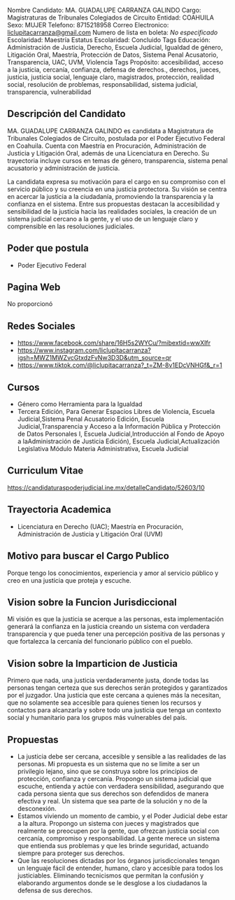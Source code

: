 Nombre Candidato: MA. GUADALUPE CARRANZA GALINDO
Cargo: Magistraturas de Tribunales Colegiados de Circuito
Entidad: COAHUILA
Sexo: MUJER
Telefono: 8715218958
Correo Electronico: liclupitacarranza@gmail.com
Numero de lista en boleta: *No especificado*
Escolaridad: Maestría
Estatus Escolaridad: Concluido
Tags Educación: Administración de Justicia, Derecho, Escuela Judicial, Igualdad de género, Litigación Oral, Maestría, Protección de Datos, Sistema Penal Acusatorio, Transparencia, UAC, UVM, Violencia
Tags Propósito: accesibilidad, acceso a la justicia, cercanía, confianza, defensa de derechos., derechos, jueces, justicia, justicia social, lenguaje claro, magistrados, protección, realidad social, resolución de problemas, responsabilidad, sistema judicial, transparencia, vulnerabilidad


## Descripción del Candidato 

MA. GUADALUPE CARRANZA GALINDO es candidata a Magistratura de Tribunales Colegiados de Circuito, postulada por el Poder Ejecutivo Federal en Coahuila. Cuenta con Maestría en Procuración, Administración de Justicia y Litigación Oral, además de una Licenciatura en Derecho. Su trayectoria incluye cursos en temas de género, transparencia, sistema penal acusatorio y administración de justicia.

La candidata expresa su motivación para el cargo en su compromiso con el servicio público y su creencia en una justicia protectora. Su visión se centra en acercar la justicia a la ciudadanía, promoviendo la transparencia y la confianza en el sistema. Entre sus propuestas destacan la accesibilidad y sensibilidad de la justicia hacia las realidades sociales, la creación de un sistema judicial cercano a la gente, y el uso de un lenguaje claro y comprensible en las resoluciones judiciales.


## Poder que postula

- Poder Ejecutivo Federal


## Pagina Web

No proporcionó


## Redes Sociales

- https://www.facebook.com/share/16H5s2WYCu/?mibextid=wwXIfr
- https://www.instagram.com/liclupitacarranza?igsh=MWZ1MWZvcGtxdzFvNw3D3D&utm_source=qr
- https://www.tiktok.com/@liclupitacarranza?_t=ZM-8v1EDcVNHGf&_r=1


## Cursos

- Género como Herramienta para la Igualdad
- Tercera Edición, Para Generar Espacios Libres de Violencia, Escuela Judicial,Sistema Penal Acusatorio  Edición, Escuela Judicial,Transparencia y Acceso a la Información Pública y Protección de Datos Personales   I, Escuela Judicial,Introducción al Fondo de Apoyo a laAdministración de Justicia  Edición), Escuela Judicial,Actualización Legislativa Módulo Materia Administrativa, Escuela Judicial


## Curriculum Vitae

https://candidaturaspoderjudicial.ine.mx/detalleCandidato/52603/10


## Trayectoria Academica

- Licenciatura en Derecho (UAC); Maestría en Procuración, Administración de Justicia y Litigación Oral (UVM)


## Motivo para buscar el Cargo Publico

Porque tengo los conocimientos, experiencia y amor al servicio público y creo en una justicia que proteja y escuche.


## Vision sobre la Funcion Jurisdiccional

Mi visión es que la justicia se acerque a las personas, esta implementación generará la confianza en la justicia creando un sistema con verdadera transparencia y que pueda tener una percepción positiva de las personas y que fortalezca la cercanía del funcionario público con el pueblo.


## Vision sobre la Imparticion de Justicia

Primero que nada, una justicia verdaderamente justa, donde todas las personas tengan certeza que sus derechos serán protegidos y garantizados por el juzgador. Una justicia que este cercana a quienes más la necesitan, que no solamente sea accesible para quienes tienen los recursos y contactos para alcanzarla y sobre todo una justicia que tenga un contexto social y humanitario para los grupos más vulnerables del país.


## Propuestas

- La justicia debe ser cercana, accesible y sensible a las realidades de las personas. Mi propuesta es un sistema que no se limite a ser un privilegio lejano, sino que se construya sobre los principios de protección, confianza y cercanía. Propongo un sistema judicial que escuche, entienda y actúe con verdadera sensibilidad, asegurando que cada persona sienta que sus derechos son defendidos de manera efectiva y real. Un sistema que sea parte de la solución y no de la desconexión.
- Estamos viviendo un momento de cambio, y el Poder Judicial debe estar a la altura. Propongo un sistema con jueces y magistrados que realmente se preocupen por la gente, que ofrezcan justicia social con cercanía, compromiso y responsabilidad. La gente merece un sistema que entienda sus problemas y que les brinde seguridad, actuando siempre para proteger sus derechos.
- Que las resoluciones dictadas por los órganos jurisdiccionales tengan un lenguaje fácil de entender, humano, claro y accesible para todos los justiciables. Eliminando tecnicismos que permitan la confusión y elaborando argumentos donde se le desglose a los ciudadanos la defensa de sus derechos.

